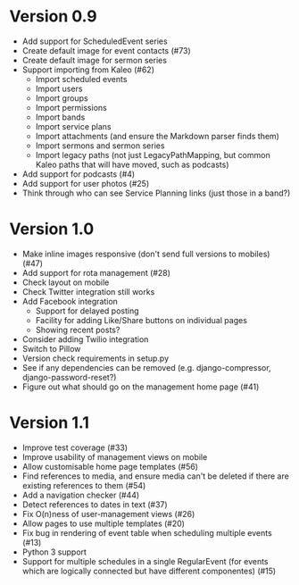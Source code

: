 Version 0.9
===========

- Add support for ScheduledEvent series
- Create default image for event contacts (#73)
- Create default image for sermon series
- Support importing from Kaleo (#62)
  - Import scheduled events
  - Import users
  - Import groups
  - Import permissions
  - Import bands
  - Import service plans
  - Import attachments (and ensure the Markdown parser finds them)
  - Import sermons and sermon series
  - Import legacy paths (not just LegacyPathMapping, but common Kaleo
    paths that will have moved, such as podcasts)
- Add support for podcasts (#4)
- Add support for user photos (#25)
- Think through who can see Service Planning links (just those in a
  band?)

Version 1.0
===========

- Make inline images responsive (don't send full versions to mobiles)
  (#47)
- Add support for rota management (#28)
- Check layout on mobile
- Check Twitter integration still works
- Add Facebook integration
  - Support for delayed posting
  - Facility for adding Like/Share buttons on individual pages
  - Showing recent posts?
- Consider adding Twilio integration
- Switch to Pillow
- Version check requirements in setup.py
- See if any dependencies can be removed (e.g. django-compressor,
  django-password-reset?)
- Figure out what should go on the management home page (#41)

Version 1.1
===========

- Improve test coverage (#33)
- Improve usability of management views on mobile
- Allow customisable home page templates (#56)
- Find references to media, and ensure media can't be deleted if there
  are existing references to them (#54)
- Add a navigation checker (#44)
- Detect references to dates in text (#37)
- Fix O(n)ness of user-management views (#26)
- Allow pages to use multiple templates (#20)
- Fix bug in rendering of event table when scheduling multiple events
  (#13)
- Python 3 support
- Support for multiple schedules in a single RegularEvent (for events
  which are logically connected but have different componentes) (#15)
